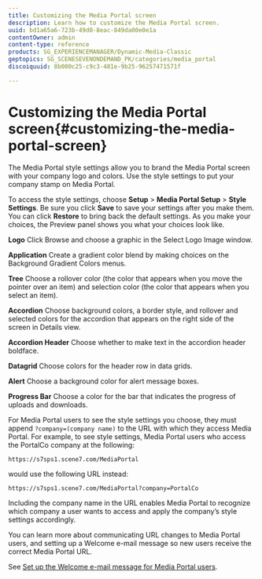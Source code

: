 ```yaml
---
title: Customizing the Media Portal screen
description: Learn how to customize the Media Portal screen.
uuid: bd1a65a6-723b-49d0-8eac-849da00e0e1a
contentOwner: admin
content-type: reference
products: SG_EXPERIENCEMANAGER/Dynamic-Media-Classic
geptopics: SG_SCENESEVENONDEMAND_PK/categories/media_portal
discoiquuid: 8b000c25-c9c3-481e-9b25-96257471571f

---
```


# Customizing the Media Portal screen{#customizing-the-media-portal-screen}

The Media Portal style settings allow you to brand the Media Portal screen with your company logo and colors. Use the style settings to put your company stamp on Media Portal.

To access the style settings, choose **Setup** > **Media Portal Setup** > **Style Settings**. Be sure you click **Save** to save your settings after you make them. You can click **Restore** to bring back the default settings. As you make your choices, the Preview panel shows you what your choices look like.

**Logo** Click Browse and choose a graphic in the Select Logo Image window.

**Application** Create a gradient color blend by making choices on the Background Gradient Colors menus.

**Tree** Choose a rollover color (the color that appears when you move the pointer over an item) and selection color (the color that appears when you select an item).

**Accordion** Choose background colors, a border style, and rollover and selected colors for the accordion that appears on the right side of the screen in Details view.

**Accordion Header** Choose whether to make text in the accordion header boldface.

**Datagrid** Choose colors for the header row in data grids.

**Alert** Choose a background color for alert message boxes.

**Progress Bar** Choose a color for the bar that indicates the progress of uploads and downloads.

For Media Portal users to see the style settings you choose, they must append `?company=(company name)` to the URL with which they access Media Portal. For example, to see style settings, Media Portal users who access the PortalCo company at the following:

`https://s7sps1.scene7.com/MediaPortal`

would use the following URL instead:

`https://s7sps1.scene7.com/MediaPortal?company=PortalCo`

Including the company name in the URL enables Media Portal to recognize which company a user wants to access and apply the company’s style settings accordingly.

You can learn more about communicating URL changes to Media Portal users, and setting up a Welcome e-mail message so new users receive the correct Media Portal URL.

See [Set up the Welcome e-mail message for Media Portal users](adding-media-portal-users.md#setting_up_the_welcome_e_mail_message_for_media_portal_users).
